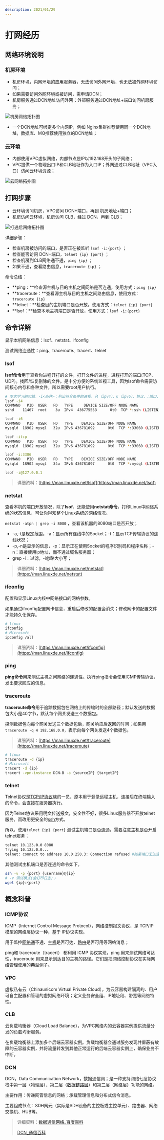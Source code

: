 ```yaml
---
description: 2021/01/29
---
```


# 打网经历

## 网络环境说明

### 机房环境

* 机房环境，内网环境的应用服务器，无法访问外网环境，也无法被外网环境访问；
* 如果需要访问外网环境或被访问，需申请DCN；
* 机房服务通过DCN地址访问外网；外部服务通过DCN地址+端口访问机房服务；

![&#x673A;&#x623F;&#x7F51;&#x7EDC;&#x62D3;&#x6251;&#x56FE;](../.gitbook/assets/002-ji-fang-wang-luo-tuo-pu-tu-.jpg)

* 一个DCN地址可绑定多个内网IP，例如 Nginx集群推荐使用同一个DCN地址，数据库、MQ推荐使用独立的DCN地址；

### 云环境

* 内部使用VPC虚拟网络，内部节点是IP以192.168开头的子网络；
* VPC提供一个物理出口IP和CLB地址作为入口IP；外网通过CLB地址（VPC入口）访问云环境资源；

![&#x4E91;&#x7F51;&#x7EDC;&#x62D3;&#x6251;&#x56FE;](../.gitbook/assets/002-yun-wang-luo-tuo-pu-tu-.jpg)

## 打网步骤

* 云环境访问机房，VPC访问 DCN+端口，再到 机房地址+端口；
* 机房访问云环境，机房访问 CLB，经过 DCN，再到 CLB；

![&#x6253;&#x901A;&#x540E;&#x7F51;&#x7EDC;&#x62D3;&#x6251;&#x56FE;](../.gitbook/assets/002-da-tong-hou-wang-luo-tuo-pu-tu-.jpg)

详细步骤：

* 检查机房被访问的端口，是否正在被监听 `lsof -i:{port}` ；
* 检查能否访问 DCN+端口，`telnet {ip} {port}` ；
* 检查机房到CLB网络通不通，`ping {ip}` ；
* 如果不通，查看路由信息，`traceroute {ip}` ；

命令总结：

* **ping：**检查源主机与目的主机之间网络是否连通，使用方式：`ping {ip}`
* **traceroute：**查看源主机与目的主机之间路由信息，使用方式：`traceroute {ip}`
* **telnet：**检查目的主机端口是否开放，使用方式：`telnet {ip} {port}`
* **lsof：**检查本地主机端口是否开放，使用方式：`lsof -i:{port}`

## 命令详解

显示本机网络信息：lsof、netstat、ifconfig

测试网络连通性：ping、traceroute、tracert、telnet

### lsof

**lsof命令**用于查看你进程开打的文件，打开文件的进程，进程打开的端口\(TCP、UDP\)。找回/恢复删除的文件。是十分方便的系统监视工具，因为lsof命令需要访问核心内存和各种文件，所以需要root用户执行。

```bash
# 本次学习的实践，-i<条件>：列出符合条件的进程。（4（ipv4）、6（ipv6）、协议、:端口、 @ip ）
lsof -i4
COMMAND   PID  USER   FD   TYPE     DEVICE SIZE/OFF NODE NAME
sshd    11467  root    3u  IPv4  436775553      0t0  TCP *:ssh (LISTEN)

lsof -i6
COMMAND   PID  USER   FD   TYPE    DEVICE SIZE/OFF NODE NAME
mysqld  18902 mysql   32u  IPv6 436781092      0t0  TCP *:33060 (LISTEN)

lsof -itcp
COMMAND   PID  USER   FD   TYPE    DEVICE SIZE/OFF NODE NAME
mysqld  18902 mysql   32u  IPv6 436781092      0t0  TCP *:33060 (LISTEN)

lsof -i:3306
COMMAND   PID  USER   FD   TYPE    DEVICE SIZE/OFF NODE NAME
mysqld  18902 mysql   34u  IPv6 436781097      0t0  TCP *:mysql (LISTEN)

lsof -i@127.0.0.1
```

> 详细资料：[https://man.linuxde.net/lsof](https://man.linuxde.net/lsof)

### netstat

查看本机的端口开放情况，除了**lsof**，还能使用**netstat命令**。打印Linux中网络系统的状态信息，可让你得知整个Linux系统的网络情况。

`netstat -atpn | grep -i 8080` ，查看该机器的8080端口是否开放；

* -a,-t是规定范围，-a：显示所有连线中的Socket；-t：显示TCP传输协议的连线状况；
* -p,-n是显示的信息，-p：显示正在使用Socket的程序识别码和程序名称；-n：直接使用ip地址，而不通过域名服务器；
* grep -i：过滤，-i忽略大小写；

> 详细资料：[https://man.linuxde.net/netstat](https://man.linuxde.net/netstat)

### ifconfig

配置和显示Linux内核中网络接口的网络参数。

如果通过ifconfig配置网卡信息，重启后修改的配置会消失；修改网卡的配置文件才能持久化保存。

```bash
# linux
ifconfig
# Microsoft
ipconfig /all
```

> 详细资料：[https://man.linuxde.net/ifconfig](https://man.linuxde.net/ifconfig)

### ping

**ping命令**用来测试主机之间网络的连通性。执行ping指令会使用ICMP传输协议，发出要求回应的信息。

### traceroute

**traceroute命令**用于追踪数据包在网络上的传输时的全部路径；默认发送的数据包大小是40字节，默认每个网关发送三个数据包。

探测数据包向每个网关发送三个数据包后，网关响应后返回的时间；如果用`traceroute -q 4 192.168.0.0`，表示向每个网关发送4个数据包。

> 详细资料：[https://man.linuxde.net/traceroute](https://man.linuxde.net/traceroute)

```bash
# linux
traceroute -d {ip}
# Microsoft
tracert -d {ip}
tracert -vpn-instance DCN-B -a {sourceIP} {targetIP}
```

### telnet

Telnet协议是[TCP/IP协议](https://baike.baidu.com/item/TCP%2FIP协议)族的一员，原本用于登录远程主机，连接后在终端输入的命令，会直接在服务器执行。

因为Telnet协议采用明文传送报文，安全性不好，很多Linux服务器不开放telnet服务，而改用更安全的[ssh](http://man.linuxde.net/ssh)方式。

所以，使用`telnet {ip} {port}` 测试主机端口是否连通，需要注意主机是否开启telnet服务；

```bash
telnet 10.123.0.0 8080
Trying 10.123.0.0...
telnet: connect to address 10.0.250.3: Connection refused #如果端口无法连通，直接提示连接被拒绝
```

其他测试主机端口是否连通的命令如下，

```bash
ssh -v -p {port} {username}@{ip}
# -v 调试模式(会打印日志)；
wget {ip}:{port}
```

## 概念科普

### ICMP协议

ICMP（Internet Control Message Protocol），网络控制报文协议，是 TCP/IP 模型的网络层协议一种，基于 IP协议实现。

用于监控[网络通](https://baike.baidu.com/item/网络通)不通、[主机](https://baike.baidu.com/item/主机/455151)是否可达、[路由](https://baike.baidu.com/item/路由/363497)是否可用等网络消息；

ping和 traceroute（tracert） 都利用 ICMP 协议实现，ping 用来测试网络可达性，traceroute 用来显示到达目的主机的路径。它们是把网络控制协议在实际网络管理使用的典型例子。

### VPC

虚拟私有云（Chinaunicom Virtual Private Cloud），为云容器构建隔离的、用户可自主配置和管理的虚拟网络环境；定义业务安全组、IP地址段、带宽等网络特性。

### CLB

云负载均衡器（Cloud Load Balance），为VPC网络内的云容器实例提供流量分发的负载均衡服务。

在负载均衡器上添加多个后端云容器实例。负载均衡器会通过服务发现并屏蔽有故障的云容器实例，并将流量转发到其他正常运行的后端云容器实例上，确保业务不中断。

### DCN

DCN，Data Communication Network，数据通信网；是一种支持网络七层协议栈中第一层（物理层）、第二层（[数据链路层](https://baike.baidu.com/item/数据链路层/4329290)）和第三层（网络层）功能的网络。

主要作用：传递网管信息的网络；承载管理信息和分布式信令消息。

主要组成节点：SDH网元（实际是SDH设备的主控板或主控单元）、路由器、网络交换机、HUB等。

> 详细资料：[数据通信网络\_百度百科](https://baike.baidu.com/item/%E6%95%B0%E6%8D%AE%E9%80%9A%E4%BF%A1%E7%BD%91%E7%BB%9C/22300054?fromtitle=DCN&fromid=5066537)
>
> [DCN\_通信百科](http://baike.c114.com.cn/view.asp?id=1358-4A3D59EB)



